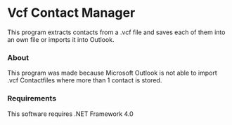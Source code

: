 Vcf Contact Manager
===================
This program extracts contacts from a .vcf file and saves each of them into an own file or imports it into Outlook.

### About
This program was made because Microsoft Outlook is not able to import .vcf Contactfiles where more than 1 contact is stored.

### Requirements
This software requires .NET Framework 4.0
